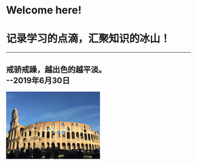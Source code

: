 # Welcome here!
     
# 记录学习的点滴，汇聚知识的冰山！  

----
戒骄戒躁，越出色的越平淡。  
                                                                                                  --2019年6月30日
----

![](_v_images/20190811233004310_1657727822.png)







